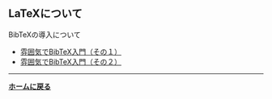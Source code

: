 ## **LaTeXについて**




BibTeXの導入について
  - [雰囲気でBibTeX入門（その１）](/latex/bibtex1)
  - [雰囲気でBibTeX入門（その２）](/latex/bibtex2)






---

**[ホームに戻る](/index)**